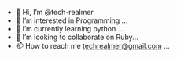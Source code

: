 - 👋 Hi, I’m @tech-realmer
- 👀 I’m interested in Programming ...
- 🌱 I’m currently learning python ...
- 💞️ I’m looking to collaborate on Ruby...
- 📫 How to reach me techrealmer@gmail.com ...

<!---
tech-realmer/tech-realmer is a ✨ special ✨ repository because its `README.md` (this file) appears on your GitHub profile.
You can click the Preview link to take a look at your changes.
--->
